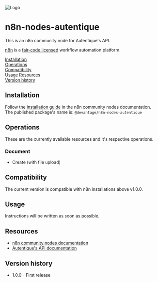 ![Logo](https://s3.devantage.com.br/devantage-public/logo-100x100.png)

# n8n-nodes-autentique

This is an n8n community node for Autentique's API.

[n8n](https://n8n.io/) is a [fair-code licensed](https://docs.n8n.io/reference/license/) workflow automation platform.

[Installation](#installation)  
[Operations](#operations)  
[Compatibility](#compatibility)  
[Usage](#usage)
[Resources](#resources)  
[Version history](#version-history) 

## Installation

Follow the [installation guide](https://docs.n8n.io/integrations/community-nodes/installation/) in the n8n community nodes documentation. The published package's name is: `@devantage/n8n-nodes-autentique`

## Operations

These are the currently available resources and it's respective operations.

### Document

- Create (with file upload)

## Compatibility

The current version is compatible with n8n installations above v1.0.0.

## Usage

Instructions will be written as soon as possible.

## Resources

* [n8n community nodes documentation](https://docs.n8n.io/integrations/#community-nodes)
* [Autentique's API documentation](https://docs.autentique.com.br/api)

## Version history

- 1.0.0 - First release
